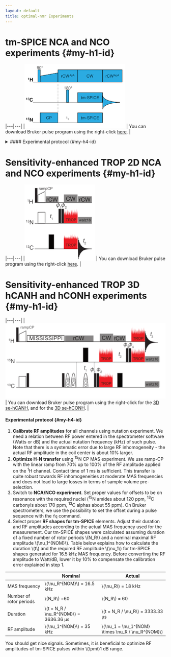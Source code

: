 ```yaml
---
layout: default
title: optimal-nmr Experiments
---
```

# tm-SPICE NCA and NCO experiments   {#my-h1-id}

|---|---|
|![NCX pulse sequence](/images/ncx_pulse_sequence.png "NCA/NCO Experiment") | You can download Bruker pulse program using the right-click [here](/sequences/doubcp.zt). |

<details markdown="1"><summary markdown="1">
#### Experimental protocol   {#my-h4-id}
</summary>
<p markdown="1">
1. **Calibrate RF amplitudes** for all channels using nutation experiment. We need a relation between RF power entered in the spectrometer software (Watts or dB) and the actual nutation frequency (kHz) of such pulse. Note that there is a systematic error due to large RF inhomogeneity - the actual RF amplitude in the coil center is about 10% larger.
2. **Optimize H-N transfer** using <sup>15</sup>N CP MAS experiment. We use ramp-CP with the linear ramp from 70% up to 100% of the RF amplitude applied on the <sup>1</sup>H channel. Contact time of 1 ms is sufficient. This transfer is quite robust towards RF inhomogeneities at moderate MAS frequencies and does not lead to large losses in terms of sample volume pre-selection.
3. Switch to **NCA/NCO experiment**. Set proper values for offsets to be on resonance with the required nuclei (<sup>15</sup>N amides about 120 ppm, <sup>13</sup>C carbonyls about 170 ppm, <sup>13</sup>C alphas about 55 ppm). On Bruker spectrometers, we use the possibility to set the offset during a pulse sequence with the `fq` command.
4. Select proper **RF shapes for tm-SPICE** elements. Adjust their duration and RF amplitudes according to the actual MAS frequency used for the measurement. Our tm-SPICE shapes were calculated assuming duration of a fixed number of rotor periods \\(N_R\\) and a nominal maximal RF amplitude \\(\nu_1^{NOM}\\). Table below explains how to calculate the duration \\(t\\) and the required RF amplitude \\(\nu_1\\) for tm-SPICE shapes generated for 16.5 kHz MAS frequency. Before converting the RF amplitude to Watt/dB, lower it by 10% to compensate the calibration error explained in step 1. 

|                   | Nominal                    |   Actual                   |
|-------------------|----------------------------|----------------------------|
| MAS frequency     | \\(\nu_R^{NOM}\\) = 16.5 kHz | \\(\nu_R\\) = 18 kHz |
| Number of rotor periods | \\(N_R\\) =60 |      \\(N_R\\) = 60        |
| Duration  | \\(t = N_R / \nu_R^{NOM}\\) = 3636.36 &mu;s | \\(t = N_R / \nu_R\\) = 3333.33 &mu;s |
| RF amplitude | \\(\nu_1^{NOM}\\) = 35 kHz | \\(\nu_1 = \nu_1^{NOM} \times \nu_R /  \nu_R^{NOM}\\) |

You should get nice signals. Sometimes, it is beneficial to optimize RF amplitudes of tm-SPICE pulses within \\(\pm\\)1 dB range.
</p>
</details>   



# Sensitivity-enhanced TROP 2D NCA and NCO experiments   {#my-h1-id}

|---|---|
|![seNCX pulse sequence](/images/seNCX.png "se-NCA/NCO Experiment") | You can download Bruker pulse program using the right-click [here](/sequences/sehNC2D.jb_v20220623). |

# Sensitivity-enhanced TROP 3D hCANH and hCONH experiments   {#my-h1-id}

|---|---|
|![seCXNH pulse sequence](/images/se3D-hCNH.png "se-hCA/CONH Experiment") | You can download Bruker pulse program using the right-click for the [3D se-hCANH](/sequences/sehCaNH3Dws.jb_v20220623), and for the [3D se-hCONH](/sequences/sehCONH3Dws.jb_v20220623). |




#### Experimental protocol   {#my-h4-id}

1. **Calibrate RF amplitudes** for all channels using nutation experiment. We need a relation between RF power entered in the spectrometer software (Watts or dB) and the actual nutation frequency (kHz) of such pulse. Note that there is a systematic error due to large RF inhomogeneity - the actual RF amplitude in the coil center is about 10% larger.
2. **Optimize H-N transfer** using <sup>15</sup>N CP MAS experiment. We use ramp-CP with the linear ramp from 70% up to 100% of the RF amplitude applied on the <sup>1</sup>H channel. Contact time of 1 ms is sufficient. This transfer is quite robust towards RF inhomogeneities at moderate MAS frequencies and does not lead to large losses in terms of sample volume pre-selection.
3. Switch to **NCA/NCO experiment**. Set proper values for offsets to be on resonance with the required nuclei (<sup>15</sup>N amides about 120 ppm, <sup>13</sup>C carbonyls about 170 ppm, <sup>13</sup>C alphas about 55 ppm). On Bruker spectrometers, we use the possibility to set the offset during a pulse sequence with the `fq` command.
4. Select proper **RF shapes for tm-SPICE** elements. Adjust their duration and RF amplitudes according to the actual MAS frequency used for the measurement. Our tm-SPICE shapes were calculated assuming duration of a fixed number of rotor periods \\(N_R\\) and a nominal maximal RF amplitude \\(\nu_1^{NOM}\\). Table below explains how to calculate the duration \\(t\\) and the required RF amplitude \\(\nu_1\\) for tm-SPICE shapes generated for 16.5 kHz MAS frequency. Before converting the RF amplitude to Watt/dB, lower it by 10% to compensate the calibration error explained in step 1. 

|                   | Nominal                    |   Actual                   |
|-------------------|----------------------------|----------------------------|
| MAS frequency     | \\(\nu_R^{NOM}\\) = 16.5 kHz | \\(\nu_R\\) = 18 kHz |
| Number of rotor periods | \\(N_R\\) =60 |      \\(N_R\\) = 60        |
| Duration  | \\(t = N_R / \nu_R^{NOM}\\) = 3636.36 &mu;s | \\(t = N_R / \nu_R\\) = 3333.33 &mu;s |
| RF amplitude | \\(\nu_1^{NOM}\\) = 35 kHz | \\(\nu_1 = \nu_1^{NOM} \times \nu_R /  \nu_R^{NOM}\\) |

You should get nice signals. Sometimes, it is beneficial to optimize RF amplitudes of tm-SPICE pulses within \\(\pm\\)1 dB range.

